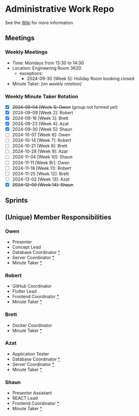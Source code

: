 # Administrative Work Repo
See the [Wiki](https://github.com/COMP-4350-Group-8/admin/wiki) for more information 

## Meetings
### Weekly Meetings
- Time: Mondays from 13:30 to 14:30
- Location: Engineering Room 362D
  - exceptions:
    - 2024-09-30 [Week 5]: Holiday Room booking closed
- Minute Taker: _[on weekly rotation]_
### Weekly Minute Taker Rotation
- [x] ~~2024-09-04 [Week 1]: Owen~~ (group not formed yet)
- [x] 2024-09-09 [Week 2]: Robert
- [x] 2024-09-16 [Week 3]: Brett
- [x] 2024-09-23 [Week 4]: Azat
- [x] 2024-09-30 [Week 5]: Shaun
- [ ] 2024-10-07 [Week 6]: Owen
- [ ] 2024-10-14 [Week 7]: Robert
- [ ] 2024-10-21 [Week 8]: Brett
- [ ] 2024-10-28 [Week 9]: Azat
- [ ] 2024-11-04 [Week 10]: Shaun
- [ ] 2024-11-11 [Week Br]: Owen
- [ ] 2024-11-18 [Week 11]: Robert
- [ ] 2024-11-25 [Week 12]: Brett
- [ ] 2024-12-02 [Week 13]: Azat
- [x] ~~2024-12-09 [Week 14]: Shaun~~

## Sprints


## (Unique) Member Responsibilities
### Owen
- Presenter
- Concept Lead
- Database Coordinator [*](## "Role has 2 holders")
- Server Coordinator [*](## "Role has 2 holders")
- Minute Taker [*](## "Minute Taker holder is on a weekly rotation")
### Robert
- GitHub Coordinator
- Flutter Lead
- Frontend Coordinator [*](## "Role has 2 holders")
- Minute Taker [*](## "Minute Taker holder is on a weekly rotation")
### Brett
- Docker Coordinator
- Minute Taker [*](## "Minute Taker holder is on a weekly rotation")
### Azat
- Application Tester
- Database Coordinator [*](## "Role has 2 holders")
- Server Coordinator [*](## "Role has 2 holders")
- Minute Taker [*](## "Minute Taker holder is on a weekly rotation")
### Shaun
- Presentor Assistant
- REACT Lead
- Frontend Coordinator [*](## "Role has 2 holders")
- Minute Taker [*](## "Minute Taker holder is on a weekly rotation")
